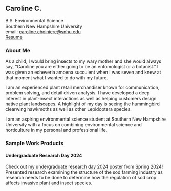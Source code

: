 ## Caroline C.
B.S. Environmental Science <br/>
Southern New Hampshire University <br/>
email: caroline.choiniere@snhu.edu <br/>
[Resume](https://agmath.github.io/PagesBasic/SiteFiles/Resume/peter_resume.html) <br/>

### About Me

As a child, I would bring insects to my wary mother and she would always say, “Caroline you are either going to be an entomologist or a botanist.” I was given an echeveria amoena succulent when I was seven and knew at that moment what I wanted to do with my future.

I am an experienced plant retail merchandiser known for communication, problem solving, and detail driven analysis. I have developed a deep interest in plant-insect interactions as well as helping customers design native plant landscapes. A highlight of my day is seeing the hummingbird clearwing hawkmoths as well as other Lepidoptera species. 

I am an aspiring environmental science student at Southern New Hampshire University with a focus on combining environmental science and horticulture in my personal and professional life.

### Sample Work Products
#### Undergraduate Research Day 2024
Check out [my undergraduate research day 2024 poster](https://hdl.handle.net/10474/3833) from Spring 2024!
Presented research examining the structure of the sod farming industry as research needs to be done to determine how the regulation of sod crop affects invasive plant and insect species.
